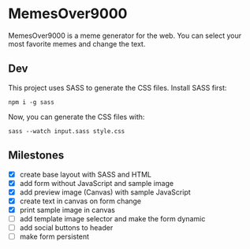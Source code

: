 # MemesOver9000

MemesOver9000 is a meme generator for the web. You can select your most favorite memes and change the text.

## Dev

This project uses SASS to generate the CSS files. Install SASS first:

```
npm i -g sass
```

Now, you can generate the CSS files with:

```
sass --watch input.sass style.css
```

## Milestones

- [x] create base layout with SASS and HTML
- [x] add form without JavaScript and sample image
- [x] add preview image (Canvas) with sample JavaScript
- [x] create text in canvas on form change
- [x] print sample image in canvas
- [ ] add template image selector and make the form dynamic
- [ ] add social buttons to header
- [ ] make form persistent
